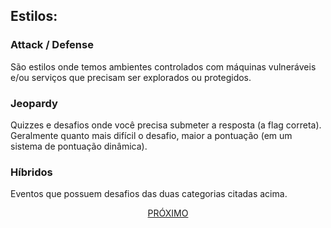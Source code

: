 ## Estilos:

### Attack / Defense

São estilos onde temos ambientes controlados com máquinas vulneráveis e/ou serviços que precisam ser explorados ou protegidos.

### Jeopardy

Quizzes e desafios onde você precisa submeter a resposta (a flag correta). Geralmente quanto mais difícil o desafio, maior a pontuação (em um sistema de pontuação dinâmica).

### Híbridos

Eventos que possuem desafios das duas categorias citadas acima.

<p align="center">
  <a href="./tiposdechalls.md">PRÓXIMO</a>
</p>
